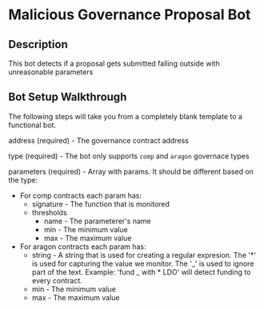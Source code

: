 # Malicious Governance Proposal Bot

## Description

This bot detects if a proposal gets submitted falling outside with unreasonable parameters

## Bot Setup Walkthrough

The following steps will take you from a completely blank template to a functional bot.

address (required) - The governance contract address

type (required) - The bot only supports `comp` and `aragon` governace types

parameters (required) - Array with params. It should be different based on the type:
- For comp contracts each param has:
  - signature - The function that is monitored
  - thresholds
    - name - The parameterer's name
    - min - The minimum value
    - max - The maximum value
- For aragon contracts each param has:
  - string - A string that is used for creating a regular expresion. The '*' is used for capturing the value we monitor. The '_' is used to ignore part of the text. Example: 'fund _ with * LDO' will detect funding to every contract.
  - min - The minimum value
  - max - The maximum value